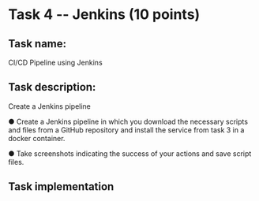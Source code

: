 # Task 4 -- Jenkins (10 points)
## Task name:
CI/CD Pipeline using Jenkins
## Task description:
Create a Jenkins pipeline

● Create a Jenkins pipeline in which you download the necessary scripts and files from a GitHub repository and install the service from task 3 in a docker container.

● Take screenshots indicating the success of your actions and save script files. 


## Task implementation
